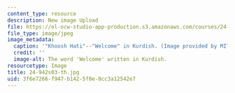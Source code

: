 ```yaml
---
content_type: resource
description: New image Upload
file: https://ol-ocw-studio-app-production.s3.amazonaws.com/courses/24-942-grammar-of-a-less-familiar-language-spring-2003/3f6e7266f947b1425f0e8cc3a12542e7_24-942s03-th.jpg
file_type: image/jpeg
image_metadata:
  caption: '"Khoosh Hati"--"Welcome" in Kurdish. (Image provided by MIT OpenCourseWare.)'
  credit: ''
  image-alt: The word 'Welcome' written in Kurdish.
resourcetype: Image
title: 24-942s03-th.jpg
uid: 3f6e7266-f947-b142-5f0e-8cc3a12542e7
---
```

